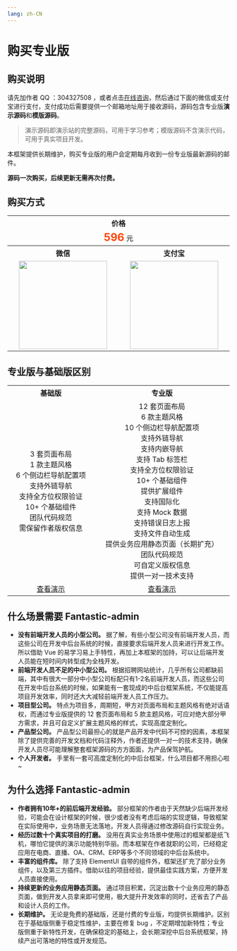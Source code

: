 ```yaml
---
lang: zh-CN
---
```


# 购买专业版

## 购买说明

请先加作者 QQ ：304327508 ，或者点击[在线咨询](https://wpa.qq.com/msgrd?v=3&uin=304327508&site=qq&menu=yes)，然后通过下面的微信或支付宝进行支付，支付成功后需要提供一个邮箱地址用于接收源码，源码包含专业版**演示源码**和**模版源码**。

> 演示源码即演示站的完整源码，可用于学习参考；模版源码不含演示代码，可用于真实项目开发。

本框架提供长期维护，购买专业版的用户会定期每月收到一份专业版最新源码的邮件。

**源码一次购买，后续更新无需再次付费。**

## 购买方式

<table style="display: table; margin: 1rem auto;">
	<tr>
		<th colspan="2" align="center">价格</th>
	</tr>
	<tr>
		<td colspan="2" align="center"><b style="font-size: 24px; color: #ff4400;">596</b> 元</td>
	</tr>
	<tr>
		<th align="center">微信</th>
		<th align="center">支付宝</th>
	</tr>
	<tr>
		<td align="center"><img src="/fantastic-admin/wechat.png" width="200" /></td>
		<td align="center"><img src="/fantastic-admin/alipay.png" width="200" /></td>
	</tr>
</table>

## 专业版与基础版区别

<table style="display: table; margin: 1rem auto;">
	<tr>
		<th align="center">基础版</th>
		<th align="center">专业版</th>
	</tr>
	<tr>
		<td align="center">
			<div>3 套页面布局</div>
			<div>1 款主题风格</div>
			<div>6 个侧边栏导航配置项</div>
			<div>支持外链导航</div>
			<div>支持全方位权限验证</div>
			<div>10+ 个基础组件</div>
			<div>团队代码规范</div>
			<div>需保留作者版权信息</div>
		</td>
		<td align="center">
			<div>12 套页面布局</div>
			<div>6 款主题风格</div>
			<div>10 个侧边栏导航配置项</div>
			<div>支持外链导航</div>
			<div>支持内嵌导航</div>
			<div>支持 Tab 标签栏</div>
			<div>支持全方位权限验证</div>
			<div>10+ 个基础组件</div>
			<div>提供扩展组件</div>
			<div>支持国际化</div>
			<div>支持 Mock 数据</div>
			<div>支持错误日志上报</div>
			<div>支持文件自动生成</div>
			<div>提供业务应用静态页面（长期扩充）</div>
			<div>团队代码规范</div>
			<div>可自定义版权信息</div>
			<div>提供一对一技术支持</div>
		</td>
	</tr>
	<tr>
		<td align="center">
			<a href="https://hooray.gitee.io/fantastic-admin/basic" target="_blank">查看演示</a>
		</td>
		<td align="center">
			<a href="https://hooray.gitee.io/fantastic-admin/pro" target="_blank">查看演示</a>
		</td>
	</tr>
</table>

## 什么场景需要 Fantastic-admin

- **没有前端开发人员的小型公司。** 据了解，有些小型公司没有前端开发人员，而这些公司在开发中后台系统的时候，直接要求后端开发人员来进行开发工作。所以借助 Vue 的易学习易上手特性，再加上本框架的加持，可以让后端开发人员能在短时间内转型成为全栈开发。
- **前端开发人员不足的中小型公司。** 根据招聘网站统计，几乎所有公司都缺前端，其中有很大一部分中小型公司标配只有1-2名前端开发人员，而这些公司在开发中后台系统的时候，如果能有一套现成的中后台框架系统，不仅能提高项目开发效率，同时还大大减轻前端开发人员工作压力。
- **项目型公司。** 特点为项目多，周期短，甲方对页面布局和主题风格有绝对话语权，而通过专业版提供的 12 套页面布局和 5 款主题风格，可应对绝大部分甲方需求，并且可自定义扩展主题风格的样式，实现高度定制化。
- **产品型公司。** 产品型公司最担心的就是产品开发中代码不可控的因素，本框架除了提供完善的开发文档和代码注释外，作者还提供一对一的技术支持，确保开发人员尽可能理解整套框架源码的方方面面，为产品保驾护航。
- **个人开发者。** 手里有一套可高度定制化的中后台框架，什么项目都不用担心啦~

## 为什么选择 Fantastic-admin

- **作者拥有10年+的前后端开发经验。** 部分框架的作者由于天然缺少后端开发经验，可能会在设计框架的时候，很少或者没有考虑后端的实现逻辑，导致框架在实际使用中，业务场景无法落地，开发人员得通过修改源码自行实现业务。
- **经历过数十个真实项目的打磨。** 没用在真实业务场景中使用过的框架都是纸飞机，哪怕它提供的演示功能特别华丽。而本框架在作者就职的公司，已经稳定应用在电商、直播、OA、CRM、ERP等多个不同领域的中后台系统中。
- **丰富的组件库。** 除了支持 ElementUI 自带的组件外，框架还扩充了部分业务组件，以及第三方插件。借助以往的项目经验，提供最佳实践方案，方便开发人员直接使用。
- **持续更新的业务应用静态页面。** 通过项目积累，沉淀出数十个业务应用的静态页面，做到开发人员拿来即可使用，极大提升开发效率的同时，还省去了产品和设计人员的工作。
- **长期维护。** 无论是免费的基础版，还是付费的专业版，均提供长期维护。区别在于基础版侧重于稳定性维护，主要在修复 bug ，不定期增加新特性；专业版侧重于新特性开发，在确保稳定的基础上，会长期深挖中后台系统框架，持续产出可落地的特性或开发规范。